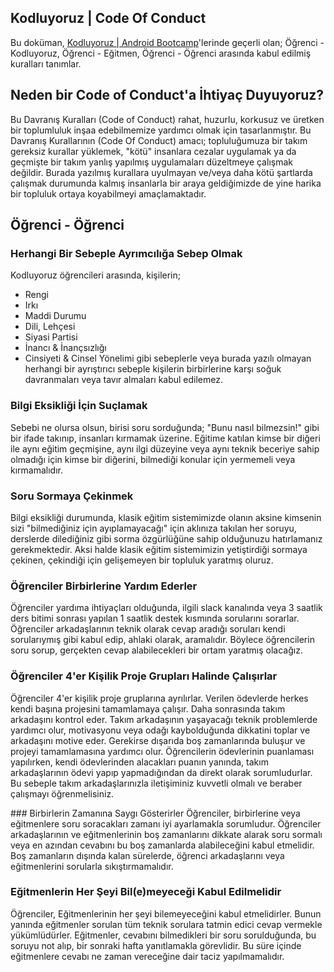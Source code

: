 ## Kodluyoruz | Code Of Conduct
Bu doküman, [Kodluyoruz | Android Bootcamp](https://github.com/AndroidEduIO/Android-Kotlin/blob/master/README.md)'lerinde geçerli olan; Öğrenci - Kodluyoruz, Öğrenci - Eğitmen, Öğrenci - Öğrenci arasında kabul edilmiş kuralları tanımlar.

## Neden bir Code of Conduct'a İhtiyaç Duyuyoruz?
Bu Davranış Kuralları (Code of Conduct) rahat, huzurlu, korkusuz ve üretken bir toplumluluk inşaa edebilmemize yardımcı olmak için tasarlanmıştır. Bu Davranış Kurallarının (Code Of Conduct) amacı; topluluğumuza bir takım gereksiz kurallar yüklemek, "kötü" insanlara cezalar uygulamak ya da geçmişte bir takım yanlış yapılmış uygulamaları düzeltmeye çalışmak değildir. Burada yazılmış kurallara uyulmayan ve/veya daha kötü şartlarda çalışmak durumunda kalmış insanlarla bir araya geldiğimizde de yine harika bir topluluk ortaya koyabilmeyi amaçlamaktadır.

## Öğrenci - Öğrenci
### Herhangi Bir Sebeple Ayrımcılığa Sebep Olmak
Kodluyoruz öğrencileri arasında, kişilerin;
  * Rengi
  * Irkı
  * Maddi Durumu
  * Dili, Lehçesi
  * Siyasi Partisi
  * İnancı & İnançsızlığı
  * Cinsiyeti & Cinsel Yönelimi
  gibi sebeplerle veya burada yazılı olmayan herhangi bir ayrıştırıcı sebeple kişilerin birbirlerine karşı soğuk davranmaları veya tavır almaları kabul edilemez.
  
### Bilgi Eksikliği İçin Suçlamak
Sebebi ne olursa olsun, birisi soru sorduğunda; "Bunu nasıl bilmezsin!" gibi bir ifade takınıp, insanları kırmamak üzerine. Eğitime katılan kimse bir diğeri ile aynı eğitim geçmişine, aynı ilgi düzeyine veya aynı teknik beceriye sahip olmadığı için kimse bir diğerini, bilmediği konular için yermemeli veya kırmamalıdır.

### Soru Sormaya Çekinmek
Bilgi eksikliği durumunda, klasik eğitim sistemimizde olanın aksine kimsenin sizi "bilmediğiniz için ayıplamayacağı" için aklınıza takılan her soruyu, derslerde dilediğiniz gibi sorma özgürlüğüne sahip olduğunuzu hatırlamanız gerekmektedir. Aksi halde klasik eğitim sistemimizin yetiştirdiği sormaya çekinen, çekindiği için gelişemeyen bir topluluk yaratmış oluruz.

### Öğrenciler Birbirlerine Yardım Ederler
Öğrenciler yardıma ihtiyaçları olduğunda, ilgili slack kanalında veya 3 saatlik ders bitimi sonrası yapılan 1 saatlik destek kısmında sorularını sorarlar. Öğrenciler arkadaşlarının teknik olarak cevap aradığı soruları kendi sorularıymış gibi kabul edip, ahlaki olarak, aramalıdır. Böylece öğrencilerin soru sorup, gerçekten cevap alabilecekleri bir ortam yaratmış olacağız.

### Öğrenciler 4'er Kişilik Proje Grupları Halinde Çalışırlar
Öğrenciler 4'er kişilik proje gruplarına ayrılırlar. Verilen ödevlerde herkes kendi başına projesini tamamlamaya çalışır. Daha sonrasında takım arkadaşını kontrol eder. Takım arkadaşının yaşayacağı teknik problemlerde yardımcı olur, motivasyonu veya odağı kaybolduğunda dikkatini toplar ve arkadaşını motive eder. Gerekirse dışarıda boş zamanlarında buluşur ve projeyi tamamlamasına yardımcı olur. Öğrencilerin ödevlerinin puanlaması yapılırken, kendi ödevlerinden alacakları puanın yanında, takım arkadaşlarının ödevi yapıp yapmadığından da direkt olarak sorumludurlar. Bu sebeple takım arkadaşlarınızla iletişiminiz kuvvetli olmalı ve beraber çalışmayı öğrenmelisiniz.

### Birbirlerin Zamanına Saygı Gösterirler
Öğrenciler, birbirlerine veya eğitmenlere soru soracakları zamanı iyi ayarlamakla sorumludur. Öğrenciler arkadaşlarının ve eğitmenlerinin boş zamanlarını dikkate alarak soru sormalı veya en azından cevabını bu boş zamanlarda alabileceğini kabul etmelidir. Boş zamanların dışında kalan sürelerde, öğrenci arkadaşlarını veya eğitmenlerini sorularla sıkıştırmamalıdır.

### Eğitmenlerin Her Şeyi Bil(e)meyeceği Kabul Edilmelidir
Öğrenciler, Eğitmenlerinin her şeyi bilemeyeceğini kabul etmelidirler. Bunun yanında eğitmenler sorulan tüm teknik sorulara tatmin edici cevap vermekle yükümlüdürler. Eğitmenler, cevabını bilmedikleri bir soru sorulduğunda, bu soruyu not alıp, bir sonraki hafta yanıtlamakla görevlidir. Bu süre içinde eğitmenlere cevabı ne zaman vereceğine dair taciz yapılmamalıdır.
